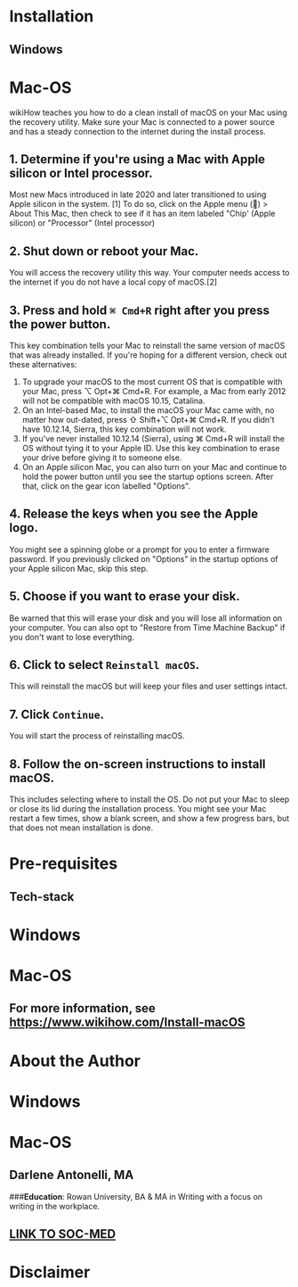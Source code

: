 # Installation
  ## Windows
  
  # Mac-OS
  wikiHow teaches you how to do a clean install of macOS on your Mac using the recovery utility. Make sure your Mac is connected to a power source and has a steady connection to the internet during the install process.
  
  ## **1. Determine if you're using a Mac with Apple silicon or Intel processor.**
  Most new Macs introduced in late 2020 and later transitioned to using Apple silicon in the system. [1] 
  To do so, click on the Apple menu () > About This Mac, then check to see if it has an item labeled "Chip' (Apple silicon) or "Processor" (Intel processor)

  ## 2. Shut down or reboot your Mac.
  You will access the recovery utility this way.
  Your computer needs access to the internet if you do not have a local copy of macOS.[2]

  ## 3. Press and hold `⌘ Cmd+R` right after you press the power button.
  This key combination tells your Mac to reinstall the same version of macOS that was already installed. If you're hoping for a different version, check out these alternatives:
  1. To upgrade your macOS to the most current OS that is compatible with your Mac, press ⌥ Opt+⌘ Cmd+R. For example, a Mac from early 2012 will not be compatible with macOS 10.15, Catalina.
  2. On an Intel-based Mac, to install the macOS your Mac came with, no matter how out-dated, press ⇧ Shift+⌥ Opt+⌘ Cmd+R. If you didn't have 10.12.14, Sierra, this key combination will not work.
  3. If you've never installed 10.12.14 (Sierra), using ⌘ Cmd+R will install the OS without tying it to your Apple ID. Use this key combination to erase your drive before giving it to someone else.
  4. On an Apple silicon Mac, you can also turn on your Mac and continue to hold the power button until you see the startup options screen. After that, click on the gear icon labelled "Options".

  ## 4. Release the keys when you see the Apple logo.
  You might see a spinning globe or a prompt for you to enter a firmware password.
  If you previously clicked on "Options" in the startup options of your Apple silicon Mac, skip this step.

  ## 5. Choose if you want to erase your disk. 
  Be warned that this will erase your disk and you will lose all information on your computer. You can also opt to "Restore from Time Machine Backup" if you don't want to lose everything.

  ## 6. Click to select `Reinstall macOS`. 
  This will reinstall the macOS but will keep your files and user settings intact.

  ## 7. Click `Continue`.
  You will start the process of reinstalling macOS.

  ## 8. Follow the on-screen instructions to install macOS. 
  This includes selecting where to install the OS.
  Do not put your Mac to sleep or close its lid during the installation process. You might see your Mac restart a few times, show a blank screen, and show a few progress bars, but that does not mean installation is done.

  

# Pre-requisites
  ## Tech-stack

  # Windows

  # Mac-OS 
  ## For more information, see https://www.wikihow.com/Install-macOS
    
  

# About the Author
  # Windows 

  # Mac-OS
  ## Darlene Antonelli, MA
  ###**Education**: Rowan University, BA & MA in Writing with a focus on writing in the workplace.
  ## [LINK TO SOC-MED](https://www.wikihow.com/Author/Darlene-Antonelli-MA)
  

# Disclaimer
  
  
